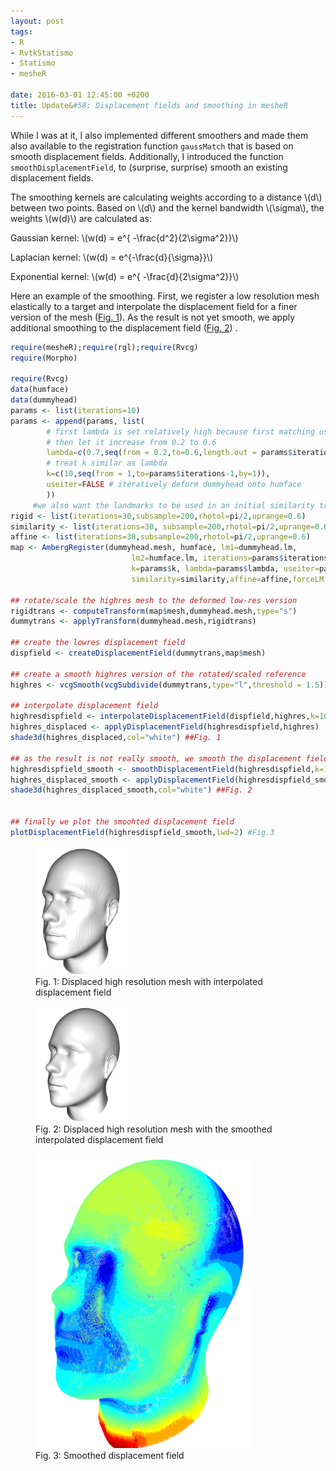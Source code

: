 ```yaml
---
layout: post
tags: 
- R 
- RvtkStatismo
- Statismo
- mesheR

date: 2016-03-01 12:45:00 +0200
title: Update&#58; Displacement fields and smoothing in mesheR 
---
```


While I was at it, I also implemented different smoothers and made them also available to the registration function ```gaussMatch``` that is based on smooth displacement fields. Additionally, I introduced the function ```smoothDisplacementField```, to (surprise, surprise) smooth an existing displacement fields.

The smoothing kernels are calculating weights according to a distance \\(d\\) between two points. Based on \\(d\\) and the kernel bandwidth \\(\sigma\\), the weights \\(w(d)\\) are calculated as:

Gaussian kernel: \\(w(d) = e^{ -\frac{d^2}{2\sigma^2}}\\)

Laplacian kernel: \\(w(d) = e^{-\frac{d}{\sigma}}\\)

Exponential kernel:  \\(w(d) = e^{ -\frac{d}{2\sigma^2}}\\)

Here an example of the smoothing. First, we register a low resolution mesh elastically to a target and interpolate the displacement field for a finer version of the mesh (<a href="#Fig1">Fig. 1</a>). As the result is not yet smooth, we apply additional smoothing to the displacement field (<a href="#Fig2">Fig. 2</a>) .

```r
require(mesheR);require(rgl);require(Rvcg)
require(Morpho)
     
require(Rvcg)
data(humface)
data(dummyhead)
params <- list(iterations=10) 
params <- append(params, list(
        # first lambda is set relatively high because first matching uses landmarks
        # then let it increase from 0.2 to 0.6
        lambda=c(0.7,seq(from = 0.2,to=0.6,length.out = params$iterations-1)),
        # treat k similar as lambda
        k=c(10,seq(from = 1,to=params$iterations-1,by=1)),
        useiter=FALSE # iteratively deform dummyhead onto humface
        ))
     #we also want the landmarks to be used in an initial similarity transform
rigid <- list(iterations=30,subsample=200,rhotol=pi/2,uprange=0.6)
similarity <- list(iterations=30, subsample=200,rhotol=pi/2,uprange=0.6)
affine <- list(iterations=30,subsample=200,rhotol=pi/2,uprange=0.6)
map <- AmbergRegister(dummyhead.mesh, humface, lm1=dummyhead.lm,
                           lm2=humface.lm, iterations=params$iterations,
                           k=params$k, lambda=params$lambda, useiter=params$useiter,rigid=rigid,
                           similarity=similarity,affine=affine,forceLM = TRUE)

## rotate/scale the highres mesh to the deformed low-res version
rigidtrans <- computeTransform(map$mesh,dummyhead.mesh,type="s")
dummytrans <- applyTransform(dummyhead.mesh,rigidtrans)

## create the lowres displacement field
dispfield <- createDisplacementField(dummytrans,map$mesh)

## create a smooth highres version of the rotated/scaled reference
highres <- vcgSmooth(vcgSubdivide(dummytrans,type="l",threshold = 1.5))

## interpolate displacement field
highresdispfield <- interpolateDisplacementField(dispfield,highres,k=10,sigma=10,threads = parallel::detectCores())
highres_displaced <- applyDisplacementField(highresdispfield,highres)
shade3d(highres_displaced,col="white") ##Fig. 1

## as the result is not really smooth, we smooth the displacement field
highresdispfield_smooth <- smoothDisplacementField(highresdispfield,k=100,sigma = 100,threads = parallel::detectCores())
highres_displaced_smooth <- applyDisplacementField(highresdispfield_smooth,highres)
shade3d(highres_displaced_smooth,col="white") ##Fig. 2


## finally we plot the smoohted displacement field
plotDisplacementField(highresdispfield_smooth,lwd=2) #Fig.3 
```

<a id="Fig1"></a>
<figure class="left">
    <img rel="zoom" src="/resources/images/displace_coarse.png" alt="example 1" width="150" >    
    <figcaption>Fig. 1: Displaced high resolution mesh with interpolated displacement field</figcaption>

</figure> 

<a id="Fig2"></a>
<figure class="float">
    <img rel="zoom" src="/resources/images/displace_smooth.png" alt="example 1" width="150" >    
    <figcaption>Fig. 2: Displaced high resolution mesh with the smoothed interpolated displacement field</figcaption>

</figure> 

<a id="Fig3"></a>
<figure class="center">
    <img rel="zoom" src="/resources/images/dispfield_highres_update.png" alt="example 1" width="350" >    
    <figcaption>Fig. 3: Smoothed displacement field</figcaption>

</figure> 
